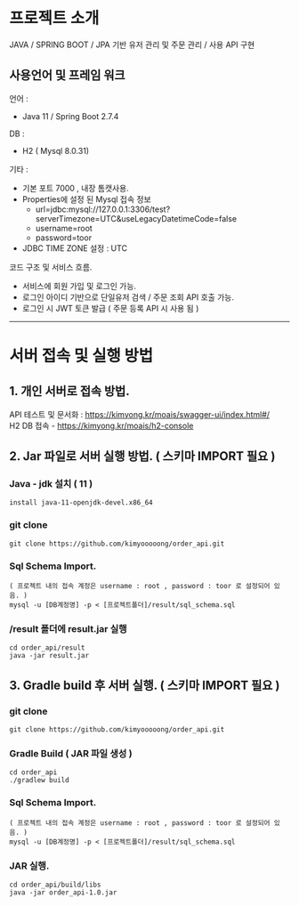 # 프로젝트 소개

JAVA / SPRING BOOT / JPA 기반 유저 관리 및 주문 관리 / 사용 API 구현

## 사용언어 및 프레임 워크

언어 : 
* Java 11 / Spring Boot 2.7.4

DB : 
* H2 ( Mysql 8.0.31)

기타 :
- 기본 포트 7000 , 내장 톰캣사용.
- Properties에 설정 된 Mysql 접속 정보
  - url=jdbc:mysql://127.0.0.1:3306/test?serverTimezone=UTC&useLegacyDatetimeCode=false
  - username=root
  - password=toor
- JDBC TIME ZONE 설정 : UTC

코드 구조 및 서비스 흐름.
 * 서비스에 회원 가입 및 로그인 가능.
 * 로그인 아이디 기반으로 단일유저 검색 / 주문 조회 API 호출 가능.
 * 로그인 시 JWT 토큰 발급 ( 주문 등록 API 시 사용 됨 )
 
---


# 서버 접속 및 실행 방법

## 1. 개인 서버로 접속 방법.

API 테스트 및 문서화 : https://kimyong.kr/moais/swagger-ui/index.html#/ <br>
H2 DB 접속 - https://kimyong.kr/moais/h2-console


## 2. Jar 파일로 서버 실행 방법. ( 스키마 IMPORT 필요 )

### Java - jdk 설치 ( 11 )
```
install java-11-openjdk-devel.x86_64
```

### git clone
```
git clone https://github.com/kimyooooong/order_api.git
```

### Sql Schema Import. 
```
( 프로젝트 내의 접속 계정은 username : root , password : toor 로 설정되어 있음. )
mysql -u [DB계정명] -p < [프로젝트폴더]/result/sql_schema.sql
```

### /result 폴더에 result.jar 실행
```
cd order_api/result
java -jar result.jar
```

## 3. Gradle build 후 서버 실행. ( 스키마 IMPORT 필요 )

### git clone
```
git clone https://github.com/kimyooooong/order_api.git
```

### Gradle Build ( JAR 파일 생성 )
```
cd order_api
./gradlew build
```

### Sql Schema Import. 
```
( 프로젝트 내의 접속 계정은 username : root , password : toor 로 설정되어 있음. )
mysql -u [DB계정명] -p < [프로젝트폴더]/result/sql_schema.sql
```

### JAR 실행.
```
cd order_api/build/libs
java -jar order_api-1.0.jar
```

